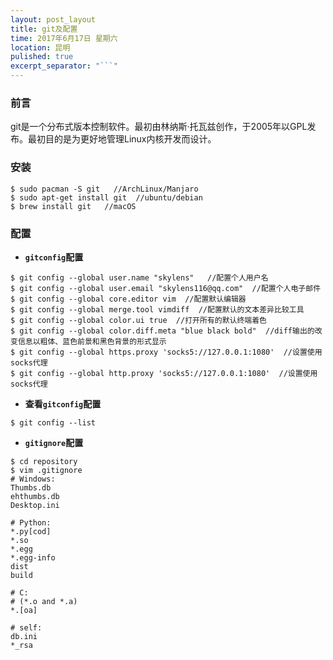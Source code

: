 ```yaml
---
layout: post_layout
title: git及配置
time: 2017年6月17日 星期六
location: 昆明
pulished: true
excerpt_separator: "```"
---
```


### 前言

git是一个分布式版本控制软件。最初由林纳斯·托瓦兹创作，于2005年以GPL发布。最初目的是为更好地管理Linux内核开发而设计。

### 安装

```shell
$ sudo pacman -S git   //ArchLinux/Manjaro
$ sudo apt-get install git  //ubuntu/debian
$ brew install git   //macOS
```

### 配置

- **`gitconfig`配置**

```shell
$ git config --global user.name "skylens"   //配置个人用户名
$ git config --global user.email "skylens116@qq.com"  //配置个人电子邮件
$ git config --global core.editor vim  //配置默认编辑器
$ git config --global merge.tool vimdiff  //配置默认的文本差异比较工具
$ git config --global color.ui true  //打开所有的默认终端着色
$ git config --global color.diff.meta "blue black bold"  //diff输出的改变信息以粗体、蓝色前景和黑色背景的形式显示
$ git config --global https.proxy 'socks5://127.0.0.1:1080'  //设置使用socks代理
$ git config --global http.proxy 'socks5://127.0.0.1:1080'  //设置使用socks代理
```

- **查看`gitconfig`配置**

```shell
$ git config --list
```

- **`gitignore`配置**

```shell
$ cd repository
$ vim .gitignore
# Windows:
Thumbs.db
ehthumbs.db
Desktop.ini

# Python:
*.py[cod]
*.so
*.egg
*.egg-info
dist
build

# C:
# (*.o and *.a)
*.[oa]

# self:
db.ini
*_rsa
```

